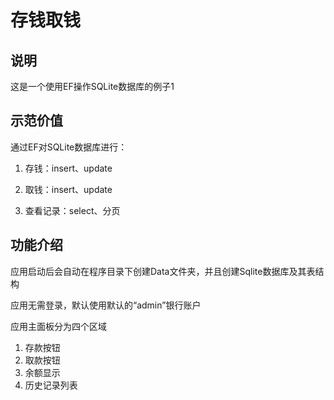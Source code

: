 # 存钱取钱

## 说明
这是一个使用EF操作SQLite数据库的例子1

## 示范价值
通过EF对SQLite数据库进行：

1. 存钱：insert、update

2. 取钱：insert、update

3. 查看记录：select、分页

## 功能介绍

应用启动后会自动在程序目录下创建Data文件夹，并且创建Sqlite数据库及其表结构

应用无需登录，默认使用默认的“admin”银行账户

应用主面板分为四个区域

1. 存款按钮
2. 取款按钮
3. 余额显示
4. 历史记录列表
